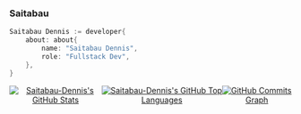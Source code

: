 ### Saitabau

```go
Saitabau Dennis := developer{
    about: about{
        name: "Saitabau Dennis",
        role: "Fullstack Dev",
    },
}

```

<div align="center">
  <div style="display: flex; justify-content: center;">
    <a href="http://www.github.com/Saitabau-Dennis"><img src="https://github-readme-stats.vercel.app/api?username=Saitabau-Dennis&show_icons=true&bg_color=1e1e2e&text_color=cdd6f4&icon_color=89b4fa&title_color=89b4fa" alt="Saitabau-Dennis's GitHub Stats" /></a>
    <a href="http://www.github.com/Saitabau-Dennis"><img src="https://github-readme-stats.vercel.app/api/top-langs/?username=Saitabau-Dennis&layout=donut&bg_color=1e1e2e&text_color=cdd6f4&icon_color=89b4fa&title_color=89b4fa" alt="Saitabau-Dennis's GitHub Top Languages" /></a>
    <a href="http://www.github.com/Saitabau-Dennis"><img src="https://github-readme-activity-graph.vercel.app/graph?username=Saitabau-Dennis&bg_color=1e1e2e&color=cdd6f4&line=89b4fa&point=cdd6f4&area_color=1e1e2e&area=true&custom_title=GitHub%20Commits%20Graph" alt="GitHub Commits Graph" /></a>
  </div>
</div>
